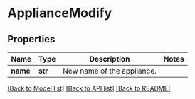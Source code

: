 # ApplianceModify

## Properties
Name | Type | Description | Notes
------------ | ------------- | ------------- | -------------
**name** | **str** | New name of the appliance. | 

[[Back to Model list]](../README.md#documentation-for-models) [[Back to API list]](../README.md#documentation-for-api-endpoints) [[Back to README]](../README.md)


